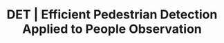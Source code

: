 ---
title: DET | Efficient Pedestrian Detection Applied to People Observation
type: landing
show_breadcrumb: true

tags: ["RP", "Computer Vision"]

sections:
  - block: markdown
    content:
      title: DET | Efficient Pedestrian Detection Applied to People Observation
      subtitle: 2014 - 2016
      text: <p>Due to the existence of a large volume of data obtained from surveillance cameras, the understanding and automatic interpretation of activities performed by humans in videos is of great interest in order to assist the task of security agents. Automatic monitoring of monitored environments will enable the development of new technologies, such as accident prevention systems in busy environments and systems capable of recognizing suspicious activities with the aim of preventing crimes. Among other problems to be solved, pedestrian detection is essential so that the enormous amount of visual data captured from surveillance cameras is reduced to a volume that can be managed by current computing systems so that the activities being performed by agents present at the scene can be analyzed. In this way, this project proposes the development of methods for pedestrian detection with the aim of reducing the computational cost and maintaining the accuracy obtained by detectors that obtain good results but have a high computational cost.
    design:
      # See Page Builder docs for all section customization options.
      # Choose how many columns the section has. Valid values: '1' or '2'.
      columns: '1'
---